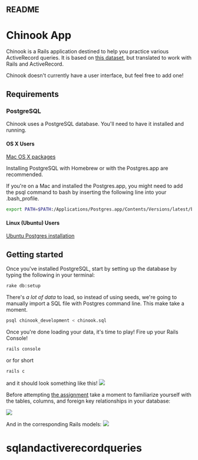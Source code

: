 ## README

# Chinook App

Chinook is a Rails application destined to help you practice various ActiveRecord queries. It is based on [this dataset](http://chinookdatabase.codeplex.com/), but translated to work with Rails and ActiveRecord.

Chinook doesn't currently have a user interface, but feel free to add one!

## Requirements

### PostgreSQL
Chinook uses a PostgreSQL database. You'll need to have it installed and running.

#### OS X Users

[Mac OS X packages](http://www.postgresql.org/download/macosx/)

Installing PostgreSQL with Homebrew or with the Postgres.app are recommended.

If you're on a Mac and installed the Postgres.app, you might need to add the psql command to bash by inserting the following line into your .bash_profile.

```bash
export PATH=$PATH:/Applications/Postgres.app/Contents/Versions/latest/bin
```

#### Linux (Ubuntu) Users

[Ubuntu Postgres installation](https://help.ubuntu.com/community/PostgreSQL#Installation)

## Getting started

Once you've installed PostgreSQL, start by setting up the database by typing the following in your terminal:

```bash
rake db:setup
```

There's *a lot of data* to load, so instead of using seeds, we're going to manually import a SQL file with Postgres command line. This make take a moment.

```bash
psql chinook_development < chinook.sql
```

Once you're done loading your data, it's time to play! Fire up your Rails Console!
```bash
rails console
```
or for short
```bash
rails c
```
and it should look something like this!
![](http://cl.ly/image/1c3F0o0a2g0Q/Screen%20Shot%202014-01-29%20at%201.38.28%20PM.png)

Before attempting [the assignment](https://github.com/bitmakerlabs/chinook/blob/master/assignment.md) take a moment to familiarize yourself with the tables, columns, and foreign key relationships in your database:

![](chinook_schema.png)

And in the corresponding Rails models:
![](erd.png)

# sqlandactiverecordqueries

